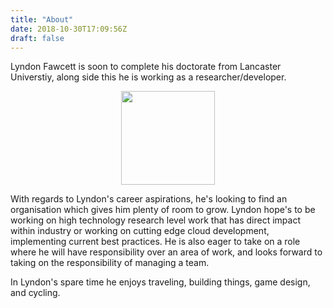 ```yaml
---
title: "About"
date: 2018-10-30T17:09:56Z
draft: false
---
```


Lyndon Fawcett is soon to complete his doctorate from Lancaster Universtiy, along side this he is working as a researcher/developer.

<div style="text-align:center"><img height='150' src ="https://avatars2.githubusercontent.com/u/5150703?s=400&u=999e3081cdb0833bc3c256301136e65bd4d98849&v=4" /></div>

With regards to Lyndon's career aspirations, he's looking to find an organisation which gives him plenty of room to grow. Lyndon hope's to be working on high technology research level work that has direct impact within industry or working on cutting edge cloud development, implementing current best practices. He is also eager to take on a role where he will have responsibility over an area of work, and looks forward to taking on the responsibility of managing a team.

In Lyndon's spare time he enjoys traveling, building things, game design, and cycling.
